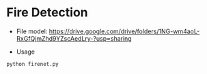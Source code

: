 # Fire Detection

- File model: https://drive.google.com/drive/folders/1NG-wm4aoL-RxGfQjmZhd9YZscAedLry-?usp=sharing

- Usage
```commandline
python firenet.py
```